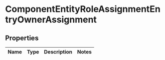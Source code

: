 

# ComponentEntityRoleAssignmentEntryOwnerAssignment


## Properties

| Name | Type | Description | Notes |
|------------ | ------------- | ------------- | -------------|



